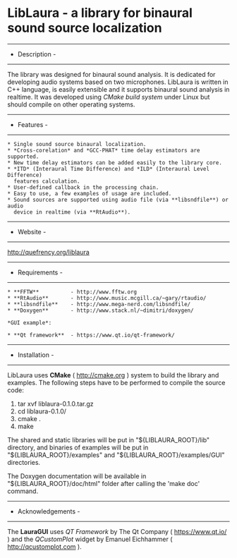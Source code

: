 
LibLaura - a library for binaural sound source localization
===============================================================================

---------------
- Description -
---------------

The library was designed for binaural sound analysis. It is dedicated for
developing audio systems based on two microphones. LibLaura is written in 
C++ language, is easily extensible and it supports binaural sound analysis 
in realtime. It was developed using *CMake build system* under Linux but 
should compile on other operating systems. 


------------
- Features -
------------

    * Single sound source binaural localization.
    * *Cross-corelation* and *GCC-PHAT* time delay estimators are supported.
    * New time delay estimators can be added easily to the library core.
    * *ITD* (Interaural Time Difference) and *ILD* (Interaural Level Difference)
      features calculation.
    * User-defined callback in the processing chain.
    * Easy to use, a few examples of usage are included.
    * Sound sources are supported using audio file (via **libsndfile**) or audio
      device in realtime (via **RtAudio**).


-----------
- Website -
-----------

  http://quefrency.org/liblaura


----------------
- Requirements -
----------------

    * **FFTW**          - http://www.fftw.org
    * **RtAudio**       - http://www.music.mcgill.ca/~gary/rtaudio/
    * **libsndfile**    - http://www.mega-nerd.com/libsndfile/
    * **Doxygen**       - http://www.stack.nl/~dimitri/doxygen/

    *GUI example*:

    * **Qt framework**  - https://www.qt.io/qt-framework/


----------------
- Installation -
----------------

LibLaura uses **CMake** ( http://cmake.org ) system to build the library and
examples. The following steps have to be performed to compile the source code:

1. tar xvf liblaura-0.1.0.tar.gz
2. cd liblaura-0.1.0/
3. cmake .
4. make

The shared and static libraries will be put in "${LIBLAURA_ROOT}/lib"
directory, and binaries of examples will be put in "${LIBLAURA_ROOT}/examples"
and "${LIBLAURA_ROOT}/examples/GUI" directories.

The Doxygen documentation will be available in "${LIBLAURA_ROOT}/doc/html"
folder after calling the 'make doc' command.


--------------------
- Acknowledgements -
--------------------

The **LauraGUI** uses *QT Framework* by The Qt Company ( https://www.qt.io/ )
and the *QCustomPlot* widget by Emanuel Eichhammer ( http://qcustomplot.com ).


